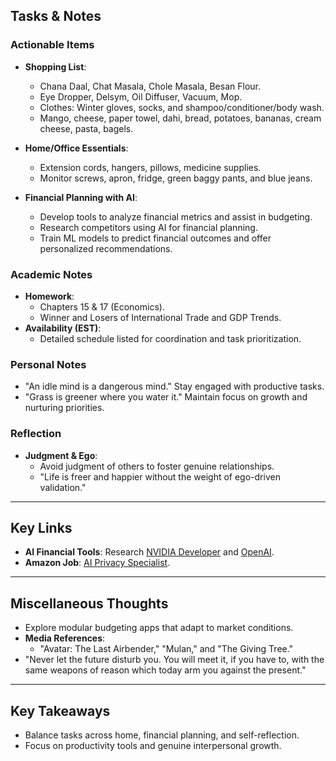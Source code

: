 ## Tasks & Notes

### Actionable Items
- **Shopping List**:
  - Chana Daal, Chat Masala, Chole Masala, Besan Flour.
  - Eye Dropper, Delsym, Oil Diffuser, Vacuum, Mop.
  - Clothes: Winter gloves, socks, and shampoo/conditioner/body wash.
  - Mango, cheese, paper towel, dahi, bread, potatoes, bananas, cream cheese, pasta, bagels.

- **Home/Office Essentials**:
  - Extension cords, hangers, pillows, medicine supplies.
  - Monitor screws, apron, fridge, green baggy pants, and blue jeans.

- **Financial Planning with AI**:
  - Develop tools to analyze financial metrics and assist in budgeting.
  - Research competitors using AI for financial planning.
  - Train ML models to predict financial outcomes and offer personalized recommendations.

### Academic Notes
- **Homework**:
  - Chapters 15 & 17 (Economics).
  - Winner and Losers of International Trade and GDP Trends.
- **Availability (EST)**:
  - Detailed schedule listed for coordination and task prioritization.
  
### Personal Notes
- "An idle mind is a dangerous mind." Stay engaged with productive tasks.
- "Grass is greener where you water it." Maintain focus on growth and nurturing priorities.

### Reflection
- **Judgment & Ego**:
  - Avoid judgment of others to foster genuine relationships.
  - "Life is freer and happier without the weight of ego-driven validation."

---

## Key Links
- **AI Financial Tools**: Research [NVIDIA Developer](https://developer.nvidia.com/) and [OpenAI](https://openai.com/).
- **Amazon Job**: [AI Privacy Specialist](https://www.amazon.jobs/en/jobs/2477912/ai-privacy-specialist-workplace-privacy).

---

## Miscellaneous Thoughts
- Explore modular budgeting apps that adapt to market conditions.
- **Media References**:
  - "Avatar: The Last Airbender," "Mulan," and "The Giving Tree."
- "Never let the future disturb you. You will meet it, if you have to, with the same weapons of reason which today arm you against the present."

---

## Key Takeaways
- Balance tasks across home, financial planning, and self-reflection.
- Focus on productivity tools and genuine interpersonal growth.

